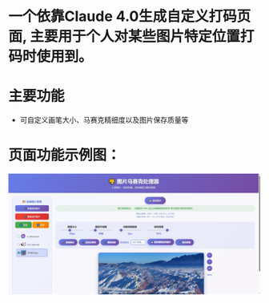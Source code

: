 # 一个依靠Claude 4.0生成自定义打码页面, 主要用于个人对某些图片特定位置打码时使用到。

# 主要功能

- 可自定义画笔大小、马赛克精细度以及图片保存质量等

# 页面功能示例图：

![](example.png)